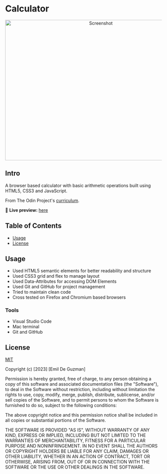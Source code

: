 # Calculator

<div align="center">
    <img alt="Screenshot" src="https://user-images.githubusercontent.com/35510088/179314725-55af8d34-9e8a-4f02-8c91-63e29d9d180c.png" width="600px" height="450px">
</div>

## Intro

A browser based calculator with basic arithmetic operations built using HTML5, CSS3 and JavaScript. 

From The Odin Project's [curriculum](https://www.theodinproject.com/courses/foundations/lessons/calculator).

🔗 **Live preview:** [here](https://ekdeguzm.github.io/calculator/)


## Table of Contents
- [Usage](#Usage)
- [License](#License)

## Usage

* Used HTML5 semantic elements for better readability and structure
* Used CSS3 grid and flex to manage layout
* Used Data-Attributes for accessing DOM Elements
* Used Git and GitHub for project management
* Tried to maintain clean code
* Cross tested on Firefox and Chromium based browsers

### Tools

* Visual Studio Code
* Mac terminal
* Git and GitHub

## License

[MIT](LICENSE)

Copyright (c) [2023] [Emil De Guzman]

Permission is hereby granted, free of charge, to any person obtaining a copy
of this software and associated documentation files (the "Software"), to deal
in the Software without restriction, including without limitation the rights
to use, copy, modify, merge, publish, distribute, sublicense, and/or sell
copies of the Software, and to permit persons to whom the Software is
furnished to do so, subject to the following conditions:

The above copyright notice and this permission notice shall be included in all
copies or substantial portions of the Software.

THE SOFTWARE IS PROVIDED "AS IS", WITHOUT WARRANTY OF ANY KIND, EXPRESS OR
IMPLIED, INCLUDING BUT NOT LIMITED TO THE WARRANTIES OF MERCHANTABILITY,
FITNESS FOR A PARTICULAR PURPOSE AND NONINFRINGEMENT. IN NO EVENT SHALL THE
AUTHORS OR COPYRIGHT HOLDERS BE LIABLE FOR ANY CLAIM, DAMAGES OR OTHER
LIABILITY, WHETHER IN AN ACTION OF CONTRACT, TORT OR OTHERWISE, ARISING FROM,
OUT OF OR IN CONNECTION WITH THE SOFTWARE OR THE USE OR OTHER DEALINGS IN THE
SOFTWARE.